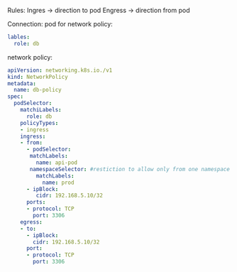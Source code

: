 Rules:
Ingres -> direction to pod
Engress -> direction from pod

Connection:
pod for network policy:
```yaml
lables:
  role: db
```
network policy:
```yaml
apiVersion: networking.k8s.io./v1
kind: NetworkPolicy
metadata:
  name: db-policy
spec:
  podSelector:
    matchiLabels:
      role: db
    policyTypes:
    - ingress  
    ingress:
    - from:      
      - podSelector:
       matchLabels:
         name: api-pod
       namespaceSelector: #restiction to allow only from one namespace
         matchLabels:
           name: prod
      - ipBlock:
         cidr: 192.168.5.10/32
      ports:
      - protocol: TCP
        port: 3306
    egress:
    - to:
      - ipBlock:
        cidr: 192.168.5.10/32
      port:
      - protocol: TCP
        port: 3306
```